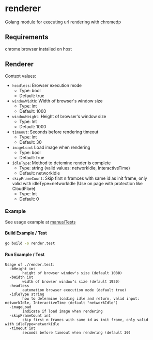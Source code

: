 # renderer
Golang module for executing url rendering with chromedp

## Requirements
chrome browser installed on host

## Renderer
Context values:
- `headless`: Browser execution mode
    - Type: bool
    - Default: true
- `windowWidth`: Width of browser's window size
    - Type: Int
    - Default: 1000
- `windowHeight`: Height of browser's window size
    - Type: Int
    - Default: 1000
- `timeout`: Seconds before rendering timeout
    - Type: Int
    - Default: 30
- `imageLoad`: Load image when rendering 
    - Type: bool
    - Default: true
- `idleType`: Method to detemine render is complete
    - Type: string (valid values: networkIdle, InteractiveTime)
    - Default: networkIdle
- `skipFrameCount`: Skip first n framces with same id as init frame, only valid with idleType=networkIdle (Use on page with protection like CloudFlare)
    - Type: Int
    - Default: 0

### Example
See usage example at [manualTests](manualTests/render/main.go)

#### Build Example / Test
```bash
go build -o render.test
```

#### Run Example / Test
```
Usage of ./render.test:
  -bHeight int
        height of browser window's size (default 1080)
  -bWidth int
        width of browser window's size (default 1920)
  -headless
        automation browser execution mode (default true)
  -idleType string
        how to determine loading idle and return, valid input: networkIdle, InteractiveTime (default "networkIdle")
  -imageLoad
        indicate if load image when rendering
  -skipFrameCount int
        skip first n frames with same id as init frame, only valid with idleType=networkIdle
  -timeout int
        seconds before timeout when rendering (default 30)
```
